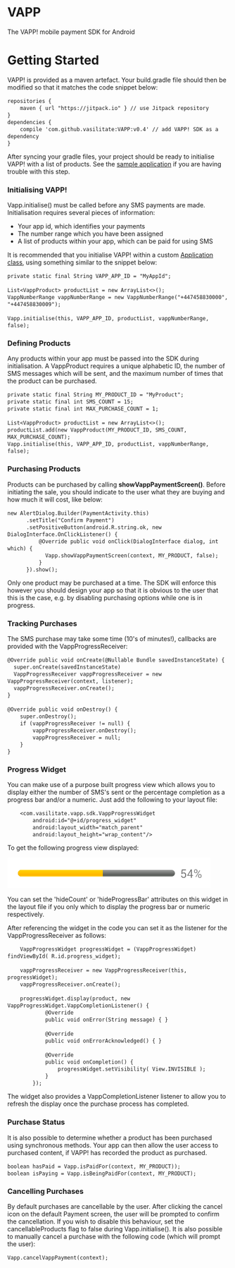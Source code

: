 # VAPP
The VAPP! mobile payment SDK for Android

# Getting Started
VAPP! is provided as a maven artefact. Your build.gradle file should then be modified 
so that it matches the code snippet below:

```
repositories {
    maven { url "https://jitpack.io" } // use Jitpack repository
}
dependencies {
    compile 'com.github.vasilitate:VAPP:v0.4' // add VAPP! SDK as a dependency
}
```

After syncing your gradle files, your project should be ready to initialise VAPP! with a list of products.
See the [sample application](https://github.com/vasilitate/VAPP-Store) if you are having trouble with this step.

### Initialising VAPP!
Vapp.initialise() must be called before any SMS payments are made. Initialisation requires several pieces of information:

- Your app id, which identifies your payments
- The number range which you have been assigned
- A list of products within your app, which can be paid for using SMS

It is recommended that you initialise VAPP! within a custom [Application class](http://developer.android.com/reference/android/app/Application.html),
using something similar to the snippet below:

```
private static final String VAPP_APP_ID = "MyAppId";

List<VappProduct> productList = new ArrayList<>();
VappNumberRange vappNumberRange = new VappNumberRange("+447458830000", "+447458830009");

Vapp.initialise(this, VAPP_APP_ID, productList, vappNumberRange, false);
```

### Defining Products
Any products within your app must be passed into the SDK during initialisation. A VappProduct requires a unique alphabetic ID, the number of SMS messages which will be sent, and the maximum number of times that the product can be purchased.

```
private static final String MY_PRODUCT_ID = "MyProduct";
private static final int SMS_COUNT = 15;
private static final int MAX_PURCHASE_COUNT = 1;

List<VappProduct> productList = new ArrayList<>();
productList.add(new VappProduct(MY_PRODUCT_ID, SMS_COUNT, MAX_PURCHASE_COUNT);
Vapp.initialise(this, VAPP_APP_ID, productList, vappNumberRange, false);
```

### Purchasing Products

Products can be purchased by calling **showVappPaymentScreen()**. Before initiating the sale, you should indicate to the user what they are buying and how much it will cost, like below:

```
new AlertDialog.Builder(PaymentActivity.this)
      .setTitle("Confirm Payment")
      .setPositiveButton(android.R.string.ok, new DialogInterface.OnClickListener() {
          @Override public void onClick(DialogInterface dialog, int which) {
            Vapp.showVappPaymentScreen(context, MY_PRODUCT, false);
          }
      }).show();
```

Only one product may be purchased at a time.  The SDK will enforce this however you should design your app so that it is obvious to the user that this is the case, e.g. by disabling purchasing options while one is in progress.

### Tracking Purchases

The SMS purchase may take some time (10's of minutes!), callbacks are provided with the VappProgressReceiver:
```
@Override public void onCreate(@Nullable Bundle savedInstanceState) {
  super.onCreate(savedInstanceState)
  VappProgressReceiver vappProgressReceiver = new VappProgressReceiver(context, listener);
  vappProgressReceiver.onCreate();
}

@Override public void onDestroy() {
    super.onDestroy();
    if (vappProgressReceiver != null) {
        vappProgressReceiver.onDestroy();
        vappProgressReceiver = null;
    }
}
```

### Progress Widget ###

You can make use of a purpose built progress view which allows you to display either the number of SMS's sent or the percentage completion as a progress bar and/or a numeric.  Just add the following to your layout file:

```
    <com.vasilitate.vapp.sdk.VappProgressWidget
        android:id="@+id/progress_widget"
        android:layout_width="match_parent"
        android:layout_height="wrap_content"/>
```
To get the following progress view displayed:

![Progess Widget](/readmeresources/VappStoreProgress.png "Progess Widget")

You can set the 'hideCount' or 'hideProgressBar' attributes on this widget in the layout file if you only which to display the progress bar or numeric respectively.

After referencing the widget in the code you can set it as the listener for the VappProgressReceiver as follows:

```
    VappProgressWidget progressWidget = (VappProgressWidget) findViewById( R.id.progress_widget);
 
    vappProgressReceiver = new VappProgressReceiver(this, progressWidget);
    vappProgressReceiver.onCreate();
    
    progressWidget.display(product, new VappProgressWidget.VappCompletionListener() {
            @Override
            public void onError(String message) { }

            @Override
            public void onErrorAcknowledged() { }

            @Override
            public void onCompletion() {
                progressWidget.setVisibility( View.INVISIBLE );
            }
        });
```
The widget also provides a VappCompletionListener listener to allow you to refresh the display once the purchase process has completed.

### Purchase Status ###

It is also possible to determine whether a product has been purchased using synchronous methods. Your app can then allow the user access to purchased content, if VAPP! has recorded the product as purchased.

```
boolean hasPaid = Vapp.isPaidFor(context, MY_PRODUCT));
boolean isPaying = Vapp.isBeingPaidFor(context, MY_PRODUCT);
```

### Cancelling Purchases ###
By default purchases are cancellable by the user. After clicking the cancel icon on the default Payment screen,
the user will be prompted to confirm the cancellation. If you wish to disable this behaviour, set the
cancellableProducts flag to false during Vapp.initialise(). It is also possible to manually cancel
a purchase with the following code (which will prompt the user):

```
Vapp.cancelVappPayment(context);
```
